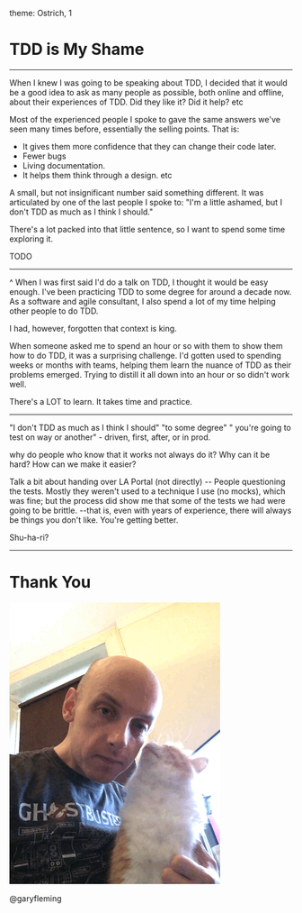 theme: Ostrich, 1

# TDD is My Shame

---

When I knew I was going to be speaking about TDD, I decided that it would be a good idea to ask as many people as possible, both online and offline, about their experiences of TDD. Did they like it? Did it help? etc

Most of the experienced people I spoke to gave the same answers we've seen many times before, essentially the selling points. That is:

* It gives them more confidence that they can change their code later.
* Fewer bugs
* Living documentation.
* It helps them think through a design.
etc

A small, but not insignificant number said something different. It was articulated by one of the last people I spoke to: "I'm a little ashamed, but I don't TDD as much as I think I should."

There's a lot packed into that little sentence, so I want to spend some time exploring it.

TODO

---

^ When I was first said I'd do a talk on TDD, I thought it would be easy enough. I've been practicing TDD to some degree for around a decade now. As a software and agile consultant, I also spend a lot of my time helping other people to do TDD.

I had, however, forgotten that context is king.

When someone asked me to spend an hour or so with them to show them how to do TDD, it was a surprising challenge. I'd gotten used to spending weeks or months with teams, helping them learn the nuance of TDD as their problems emerged. Trying to distill it all down into an hour or so didn't work well.

There's a LOT to learn. It takes time and practice.


---

"I don't TDD as much as I think I should"
"to some degree"
" you're going to test on way or another" - driven, first, after, or in prod.

why do people who know that it works not always do it? Why can it be hard? How can we make it easier?

Talk a bit about handing over LA Portal (not directly) -- People questioning the tests. Mostly they weren't used to a technique I use (no mocks), which was fine; but the process did show me that some of the tests we had were going to be brittle. --that is, even with years of experience, there will always be things you don't like. You're getting better.

Shu-ha-ri?


---

# Thank You

![inline](images/cat3.gif)

@garyfleming
